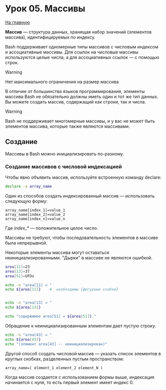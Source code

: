 # Урок 05. Массивы
[На главную](/mdk0401.github.io)

**Массив** — структура данных, хранящая набор значений (элементов массива), идентифицируемых по индексу.

Bash поддерживает одномерные типы массивов с числовым индексом и ассоциативные массивы. Для ссылок на числовые массивы используются целые числа, а для ассоциативных ссылок — с помощью строк.

> [!WARNING]
> Нет максимального ограничения на размер массива

В отличие от большинства языков программирования, элементы массива Bash не обязательно должны иметь один и тот же тип данных. Вы можете создать массив, содержащий как строки, так и числа.

> [!WARNING]
> Bash не поддерживает многомерные массивы, и у вас не может быть элементов массива, которые также являются массивами.

## Создание
Массивы в Bash можно инициализировать по-разному.

### Создание массивов с числовой индексацией
Чтобы явно объявить массив, используйте встроенную команду declare:

```bash
declare -a array_name
```

Один из способов создать индексированный массив — использовать следующую форму:

```
array_name[index_1]=value_1
array_name[index_2]=value_2
array_name[index_n]=value_n
```

Где *index_\** — положительное целое число.


Массивы не требуют, чтобы последовательность элементов в массиве была непрерывной.

Некоторые элементы массива могут оставаться неинициализированными.
"Дырки" в массиве не являются ошибкой.

```bash
area[11]=23
area[13]=37
area[51]=UFOs

echo -n "area[11] = "
echo ${area[11]}    #  необходимы {фигурные скобки}


echo -n "area[13] = "
echo ${area[13]}

echo "содержимое area[51] = ${area[51]}."
```

Обращение к неинициализированным элементам дает пустую строку.

```bash
echo -n "area[43] = "
echo ${area[43]}
echo "(элемент area[43] -- неинициализирован)"
```

Другой способ создать числовой массив — указать список элементов в круглых скобках, разделенных пустым пространством:

```
array_name=( element_1 element_2 element_N )
```

Когда массив создается с использованием формы выше, индексация начинается с нуля, то есть первый элемент имеет индекс 0.

```bash

```